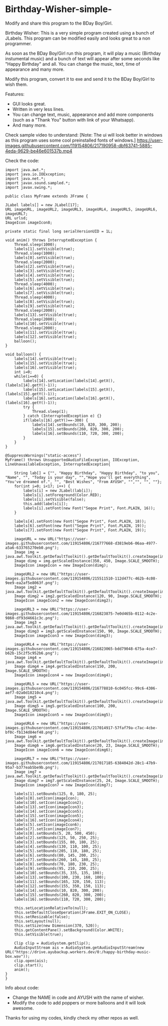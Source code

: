 # Birthday-Wisher-simple-
Modify and share this program to the BDay Boy/Girl.

Birthday Wisher:
This is a very simple program created using a bunch of JLabels.
This program can be modified easily and looks great to a non programmer. 

As soon as the BDay Boy/Girl run this program, it will play a music (Birthday instumental music) and a bunch of text will appear after some seconds like "Happy Birthday" and all. You can change the music, text, time of appearance and many more.

Modify this program, convert it to exe and send it to the BDay Boy/Girl to wish them.

Features:
* GUI looks great.
* Written in very less lines.
* You can change text, music, appearance and add more components (such as a "Thank You" button with link of your Whatsapp).
* And many more.

Check sample video to understand:
[Note: The ui will look better in windows as this program uses some cool preinstalled fonts of windows.]
https://user-images.githubusercontent.com/119154806/217190958-dbf63741-5885-4eda-9629-be46e601537b.mp4

Check the code:

	import java.awt.*;
	import java.io.IOException;
	import java.net.*;
	import javax.sound.sampled.*;
	import javax.swing.*;

	public class MyFrame extends JFrame {

	JLabel labels[] = new JLabel[17];
	URL imageURL, imageURL2, imageURL3, imageURL4, imageURL5, imageURL6, imageURL7;
	URL urlsd;
	ImageIcon imageIcon8;
	
	private static final long serialVersionUID = 1L;
	
	void anim() throws InterruptedException {
		Thread.sleep(1000);
		labels[1].setVisible(true);
		Thread.sleep(1000);
		labels[0].setVisible(true);
		Thread.sleep(2000);
		labels[2].setVisible(true);
		labels[3].setVisible(true);
		labels[4].setVisible(true);
		labels[5].setVisible(true);
		Thread.sleep(4000);
		labels[6].setVisible(true);
		labels[7].setVisible(true);
		Thread.sleep(4000);
		labels[8].setVisible(true);
		labels[9].setVisible(true);
		Thread.sleep(2000);
		labels[13].setVisible(true);
		Thread.sleep(2000);
		labels[10].setVisible(true);
		Thread.sleep(2000);
		labels[11].setVisible(true);
		labels[12].setVisible(true);
		balloon();
	}
	
	void balloon() {
		labels[14].setVisible(true);
		labels[15].setVisible(true);
		labels[16].setVisible(true);
		int i=0;
		while(i==0) {
			labels[14].setLocation(labels[14].getX(), (labels[14].getY()-1));
			labels[15].setLocation(labels[15].getX(), (labels[15].getY()-1));
			labels[16].setLocation(labels[16].getX(), (labels[16].getY()-1));
			try {
				Thread.sleep(1);
			} catch (InterruptedException e) {}
			if(labels[16].getY()==-300) {
				labels[14].setBounds(10, 820, 300, 200);
				labels[15].setBounds(260, 820, 300, 200);
				labels[16].setBounds(110, 720, 300, 200);
			}
		}
	}
	
	@SuppressWarnings("static-access")
	MyFrame() throws UnsupportedAudioFileException, IOException, LineUnavailableException, InterruptedException{
		
		String lab[] = {"", "Happy Birthday", "Happy Birthday", "to you", "Name", "", "Today is your day", "","Hope you'll get everything", "You've dreamed of.", "", "Best Wishes", "From AYUSH", "","", "", ""};
		for(int i=0; i<17; i++) {
			labels[i] = new JLabel(lab[i]);
			labels[i].setForeground(Color.RED);
			labels[i].setVisible(false);
			this.add(labels[i]);
			labels[i].setFont(new Font("Segoe Print", Font.PLAIN, 16));
		}
		
		labels[4].setFont(new Font("Segoe Print", Font.PLAIN, 18));
		labels[6].setFont(new Font("Segoe Print", Font.PLAIN, 19));
		labels[7].setFont(new Font("Segoe Print", Font.PLAIN, 19));
		
		imageURL = new URL("https://user-images.githubusercontent.com/119154806/216777668-d3819eb6-06aa-4977-a5a6-633765270eb0.png");
		Image img = java.awt.Toolkit.getDefaultToolkit().getDefaultToolkit().createImage(imageURL);
		Image dimg = img.getScaledInstance(350, 450, Image.SCALE_SMOOTH);
		ImageIcon imageIcon = new ImageIcon(dimg);
		
		imageURL2 = new URL("https://user-images.githubusercontent.com/119154806/215511510-112d477c-462b-4c08-9ee9-ea2af5e8063f.png");
		Image img2 = java.awt.Toolkit.getDefaultToolkit().getDefaultToolkit().createImage(imageURL2);
		Image dimg2 = img2.getScaledInstance(120, 90, Image.SCALE_SMOOTH);
		ImageIcon imageIcon2 = new ImageIcon(dimg2);
		
		imageURL3 = new URL("https://user-images.githubusercontent.com/119154806/216823875-7e0d465b-0112-4c2e-9860-df93d4661c3c.png");
		Image img3 = java.awt.Toolkit.getDefaultToolkit().getDefaultToolkit().createImage(imageURL3);
		Image dimg3 = img3.getScaledInstance(150, 90, Image.SCALE_SMOOTH);
		ImageIcon imageIcon3 = new ImageIcon(dimg3);
    
		imageURL4 = new URL("https://user-images.githubusercontent.com/119154806/216823065-bdd79048-675a-4ce7-b62b-15c2f5c952b6.png");
		Image img4 = java.awt.Toolkit.getDefaultToolkit().getDefaultToolkit().createImage(imageURL4);
		Image dimg4 = img4.getScaledInstance(150, 200, Image.SCALE_SMOOTH);
		ImageIcon imageIcon4 = new ImageIcon(dimg4);
		
		imageURL5 = new URL("https://user-images.githubusercontent.com/119154806/216778810-6c045fcc-99c6-4306-aef7-02a0d10210c4.png");
		Image img5 = java.awt.Toolkit.getDefaultToolkit().getDefaultToolkit().createImage(imageURL5);
		Image dimg5 = img5.getScaledInstance(100, 200, Image.SCALE_SMOOTH);
		ImageIcon imageIcon5 = new ImageIcon(dimg5);
		
		imageURL6 = new URL("https://user-images.githubusercontent.com/119154806/217014917-57faf79a-c7ac-4cbe-bf0c-fb134d84ef48.png");
		Image img6 = java.awt.Toolkit.getDefaultToolkit().getDefaultToolkit().createImage(imageURL6);
		Image dimg6 = img6.getScaledInstance(20, 23, Image.SCALE_SMOOTH);
		ImageIcon imageIcon6 = new ImageIcon(dimg6);
		
		imageURL7 = new URL("https://user-images.githubusercontent.com/119154806/217017185-6384042d-28c1-47b9-95a7-b377eab5be9b.png");
		Image img7 = java.awt.Toolkit.getDefaultToolkit().getDefaultToolkit().createImage(imageURL7);
		Image dimg7 = img7.getScaledInstance(25, 24, Image.SCALE_SMOOTH);
		ImageIcon imageIcon7 = new ImageIcon(dimg7);
		
		labels[1].setBounds(125, 0, 180, 25);
		labels[0].setIcon(imageIcon);
		labels[10].setIcon(imageIcon2);
		labels[13].setIcon(imageIcon3);
		labels[14].setIcon(imageIcon5);
		labels[15].setIcon(imageIcon5);
		labels[16].setIcon(imageIcon4);
		labels[5].setIcon(imageIcon6);
		labels[7].setIcon(imageIcon7);
		labels[0].setBounds(5, 20, 500, 450);
		labels[2].setBounds(125, 50, 250, 25);
		labels[3].setBounds(155, 80, 180, 25);
		labels[4].setBounds(130, 110, 100, 25);
		labels[5].setBounds(205, 110, 180, 25);
		labels[6].setBounds(80, 145, 200, 25);
		labels[7].setBounds(260, 145, 180, 25);
		labels[8].setBounds(70, 180, 230, 25);
		labels[9].setBounds(95, 210, 200, 25);
		labels[10].setBounds(35, 335, 135, 100);
		labels[13].setBounds(100, 230, 160, 100);
		labels[11].setBounds(165, 320, 150, 113);
		labels[12].setBounds(155, 350, 150, 113);
		labels[14].setBounds(10, 820, 300, 200);
		labels[15].setBounds(260, 820, 300, 200);
		labels[16].setBounds(110, 720, 300, 200);
		
		this.setLocationRelativeTo(null);
		this.setDefaultCloseOperation(JFrame.EXIT_ON_CLOSE);
		this.setResizable(false);
		this.setLayout(null);
		this.setSize(new Dimension(370, 520));
		this.getContentPane().setBackground(Color.WHITE);
		this.setVisible(true);
		
		Clip clip = AudioSystem.getClip();
		AudioInputStream ais = AudioSystem.getAudioInputStream(new URL("https://drive.ayubackup.workers.dev/0:/happy-birthday-music-box.wav"));
		clip.open(ais);
		clip.start();
		anim();
	}
	}

Info about code:
* Change the NAME in code and AYUSH with the name of wisher.
* Modify the code to add poppers or more balloons and it will look awesome.

Thanks for using my codes, kindly check my other repos as well.
